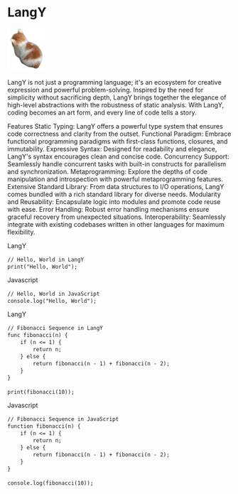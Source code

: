 # LangY

![Alt text](docs/LangY.jpg)

LangY is not just a programming language; it's an ecosystem for creative expression and powerful problem-solving. Inspired by the need for simplicity without sacrificing depth, LangY brings together the elegance of high-level abstractions with the robustness of static analysis. With LangY, coding becomes an art form, and every line of code tells a story.

Features
Static Typing: LangY offers a powerful type system that ensures code correctness and clarity from the outset.
Functional Paradigm: Embrace functional programming paradigms with first-class functions, closures, and immutability.
Expressive Syntax: Designed for readability and elegance, LangY's syntax encourages clean and concise code.
Concurrency Support: Seamlessly handle concurrent tasks with built-in constructs for parallelism and synchronization.
Metaprogramming: Explore the depths of code manipulation and introspection with powerful metaprogramming features.
Extensive Standard Library: From data structures to I/O operations, LangY comes bundled with a rich standard library for diverse needs.
Modularity and Reusability: Encapsulate logic into modules and promote code reuse with ease.
Error Handling: Robust error handling mechanisms ensure graceful recovery from unexpected situations.
Interoperability: Seamlessly integrate with existing codebases written in other languages for maximum flexibility.

LangY
```
// Hello, World in LangY
print("Hello, World");
```

Javascript
```
// Hello, World in JavaScript
console.log("Hello, World");
```

LangY
```
// Fibonacci Sequence in LangY
func fibonacci(n) {
    if (n <= 1) {
        return n;
    } else {
        return fibonacci(n - 1) + fibonacci(n - 2);
    }
}

print(fibonacci(10));
```

Javascript
```
// Fibonacci Sequence in JavaScript
function fibonacci(n) {
    if (n <= 1) {
        return n;
    } else {
        return fibonacci(n - 1) + fibonacci(n - 2);
    }
}

console.log(fibonacci(10));
```
